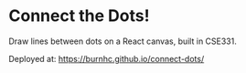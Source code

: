 # Connect the Dots!
Draw lines between dots on a React canvas, built in CSE331.

Deployed at: https://burnhc.github.io/connect-dots/

